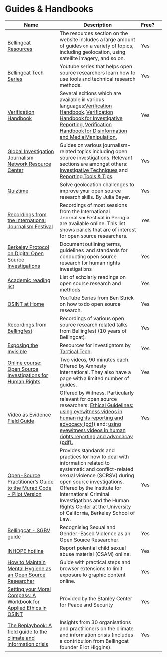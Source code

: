 # Guides & Handbooks

<table><thead><tr><th width="220">Name</th><th width="360">Description</th><th>Free?</th><th></th></tr></thead><tbody><tr><td><a href="https://www.bellingcat.com/category/resources/">Bellingcat Resources</a></td><td>The resources section on the website includes a large amount of guides on a variety of topics, including geolocation, using satellite imagery, and so on.</td><td>Yes</td><td></td></tr><tr><td><a href="https://www.youtube.com/playlist?list=PLq6cQ--4f90icDJUwiGcPrFFLLguuZ0ht">Bellingcat Tech Series</a></td><td>Youtube series that helps open source researchers learn how to use tools and technical research methods.</td><td>Yes</td><td></td></tr><tr><td><a href="https://datajournalism.com/read/handbook/verification-3">Verification Handbook</a></td><td>Several editions which are available in various languages:<a href="https://datajournalism.com/read/handbook/verification-1">Verification Handbook,</a> <a href="https://datajournalism.com/read/handbook/verification-2">Verification Handbook for Investigative Reporting,</a> <a href="https://datajournalism.com/read/handbook/verification-3">Verification Handbook for Disinformation and Media Manipulation.</a></td><td>Yes</td><td></td></tr><tr><td><a href="https://gijn.org/resource/">Global Investigation Journalism Network Resource Center</a></td><td>Guides on various journalism-related topics including open source investigations. Relevant sections are amongst others: <a href="https://gijn.org/resource/?gijn_topic=investigative-techniques">Investigative Techniques</a> and <a href="https://gijn.org/resource/?gijn_topic=reporting-tools-tips">Reporting Tools &#x26; Tips</a>.</td><td>Yes</td><td></td></tr><tr><td><a href="https://x.com/quiztime">Quiztime</a></td><td>Solve geolocation challenges to improve your open source research skills. By Julia Bayer.</td><td>Yes</td><td></td></tr><tr><td><a href="https://t1p.de/mod4u">Recordings from the International Journalism Festival</a></td><td>Recordings of most sessions from the International Journalism Festival in Perugia are available online. This list shows panels that are of interest for open source researchers.</td><td>Yes</td><td></td></tr><tr><td><a href="https://www.ohchr.org/en/publications/policy-and-methodological-publications/berkeley-protocol-digital-open-source">Berkeley Protocol on Digital Open Source Investigations</a></td><td>Document outlining terms, guidelines, and standards for conducting open source research for human rights investigations</td><td>Yes</td><td></td></tr><tr><td><a href="https://docs.google.com/document/d/1uqzGi9asZZlaEs8syHbh3AsizVccU-IKJp4zPufaaBk/edit?tab=t.0#heading=h.s9zomzvdp109">Academic reading list</a></td><td>List of scholarly readings on open source research and methods</td><td>Yes</td><td></td></tr><tr><td><a href="https://www.youtube.com/playlist?list=PLrFPX1Vfqk3ehZKSFeb9pVIHqxqrNW8Sy">OSINT at Home</a></td><td>YouTube Series from Ben Strick on how to do open source research.</td><td>Yes</td><td></td></tr><tr><td><a href="https://www.youtube.com/playlist?list=PLq6cQ--4f90jE-uj6B6f2ymRYnGGOtYY-">Recordings from Bellingfest</a></td><td>Recordings of various open source research related talks from Bellingfest (10 years of Bellingcat).</td><td>Yes</td><td></td></tr><tr><td><a href="https://exposingtheinvisible.org/">Exposing the Invisible</a></td><td>Resources for investigators by <a href="https://tacticaltech.org/">Tactical Tech</a>.</td><td>Yes</td><td></td></tr><tr><td><a href="https://advocacyassembly.org/en/partners/amnesty">Online course: Open Source Investigations for Human Rights</a></td><td>Two videos, 90 minutes each. Offered by Amnesty International. They also have a page with a limited number of <a href="https://citizenevidence.org/category/tools/">guides</a>.</td><td>Yes</td><td></td></tr><tr><td><a href="https://vae.witness.org/video-as-evidence-field-guide/">Video as Evidence Field Guide</a></td><td>Offered by Witness. Particularly relevant for open source researchers: <a href="file:///Users/work/Downloads/VaE_Ethical%20Guidelines_v1_2.pdf">Ethical Guidelines: using eyewitness videos in human rights reporting and advocacy (pdf)</a> and: <a href="file:///Users/work/Downloads/VaE_Ethical%20Guidelines_v1_2.pdf">using eyewitness videos in human rights reporting and advocacay (pdf).</a></td><td>Yes</td><td></td></tr><tr><td><a href="https://www.muradcode.com/open-source-practitioners-guide">Open-Source Practitioner’s Guide to the Murad Code - Pilot Version</a></td><td>Provides standards and practices for how to deal with information related to systematic and conflict-related sexual violence (SCRSV) during open source investigations. Offered by the Institute for International Criminal Investigations and the Human Rights Center at the University of California, Berkeley School of Law. </td><td>Yes</td><td></td></tr><tr><td><a href="https://www.bellingcat.com/uncategorized/2023/03/03/sexual-and-gender-based-violence-open-source-researche-osint-digital/">Bellingcat - SGBV guide</a></td><td>Recognising Sexual and Gender-Based Violence as an Open Source Researcher.</td><td>Yes</td><td></td></tr><tr><td><a href="https://www.inhope.org/EN#hotlineReferral">INHOPE hotline</a></td><td>Report potential child sexual abuse material (CSAM) online.</td><td>Yes</td><td></td></tr><tr><td><a href="https://www.bellingcat.com/resources/2022/11/23/how-to-maintain-mental-hygiene-as-an-open-source-researcher/">How to Maintain Mental Hygiene as an Open Source Researcher</a></td><td>Guide with practical steps and browser extensions to limit exposure to graphic content online.</td><td>Yes</td><td></td></tr><tr><td><a href="https://stanleycenter.org/publications/osint-applied-ethics-workbook/">Setting your Moral Compass: A Workbook for Applied Ethics in OSINT</a></td><td>Provided by the Stanley Center for Peace and Security</td><td>Yes</td><td></td></tr><tr><td><a href="https://tacticaltech.org/replaybook-a-field-guide-to-the-climate-and-information-crisis/">The Replaybook: A field guide to the climate and information crisis</a></td><td>Insights from 30 organisations and practitioners on the climate and information crisis (includes a contribution from Bellingcat founder Eliot Higgins).</td><td>Yes</td><td></td></tr></tbody></table>

